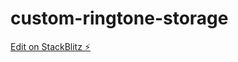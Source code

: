 # custom-ringtone-storage

[Edit on StackBlitz ⚡️](https://stackblitz.com/edit/stackblitz-starters-hnjn5a)